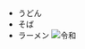 - うどん
- そば
- ラーメン
![令和]("https://github.com/TK16032/test/blob/master/docs/%E3%83%80%E3%82%A6%E3%83%B3%E3%83%AD%E3%83%BC%E3%83%89.jpg")
